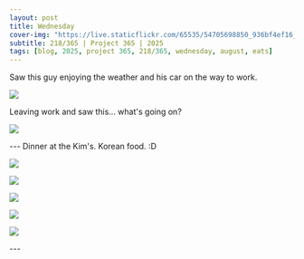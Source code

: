 ```yaml
---
layout: post
title: Wednesday
cover-img: "https://live.staticflickr.com/65535/54705698850_936bf4ef16_h.jpg"
subtitle: 218/365 | Project 365 | 2025
tags: [blog, 2025, project 365, 218/365, wednesday, august, eats]
---
```

<style>
  .intro-header.big-img {
    background-position:center; 
  }
</style>
Saw this guy enjoying the weather and his car on the way to work.
<p class="post-img-wrap">
  <img src="https://live.staticflickr.com/65535/54704316354_b7c3128b80_h.jpg">
</p>
Leaving work and saw this... what's going on?
<p class="post-img-wrap">
  <img src="https://live.staticflickr.com/65535/54704543102_9438b371b9_h.jpg">
</p>
---
Dinner at the Kim's. Korean food. :D
<p class="post-img-wrap">
  <img src="https://live.staticflickr.com/65535/54705698675_78587e633d_h.jpg">
</p>
<p class="post-img-wrap">
  <img src="https://live.staticflickr.com/65535/54705698850_936bf4ef16_h.jpg">
</p>
<p class="post-img-wrap">
  <img src="https://live.staticflickr.com/65535/54705594764_3525aa01ec_h.jpg">
</p>
<p class="post-img-wrap">
  <img src="https://live.staticflickr.com/65535/54705698835_6e41fa1837_h.jpg">
</p>
<p class="post-img-wrap">
  <img src="https://live.staticflickr.com/65535/54705699015_c0c4b16dc2_h.jpg">
</p>
---
